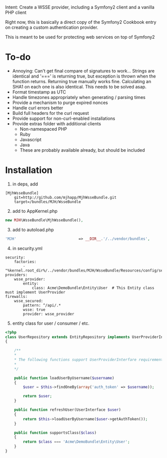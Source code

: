 Intent: Create a WSSE provider, including a Symfony2 client and a vanilla PHP client

Right now, this is basically a direct copy of the Symfony2 Cookbook entry on creating a custom authentication provider.

This is meant to be used for protecting web services on top of Symfony2

To-do
=====
 * Annoying: Can't get final compare of signatures to work... Strings are identical and '===' is returning true, but
    exception is thrown when the function returns.   Returning true manually works fine.  Calculating an SHA1 on each
    one is also identical.  This needs to be solved asap.
 * Format timestamp as UTC
 * Handle timezones appropriately when generating / parsing times
 * Provide a mechanism to purge expired nonces
 * Handle curl errors better
 * Build full headers for the curl request
 * Provide support for non-curl-enabled installations
 * Provide extras folder with additional clients
    - Non-namespaced PHP
    - Ruby
    - Javascript
    - Java
    - These are probably available already, but should be included

Installation
============

1.  in deps, add

```
[MjhWsseBundle]
    git=http://github.com/mjhapp/MjhWsseBundle.git
    target=/bundles/MJH/WsseBundle
```
2.  add to AppKernel.php

``` php
new MJH\WsseBundle\MjhWsseBundle(),
```
3.  add to autoload.php

``` php
'MJH'                            => __DIR__.'/../vendor/bundles',
```
4.  in security.yml

``` jinja
security:
    factories:
        - "%kernel.root_dir%/../vendor/bundles/MJH/WsseBundle/Resources/config/security_factories.xml"
providers:
    wsse_provider:
        entity:
            class: Acme\DemoBundle\Entity\User  # This Entity class must implement UserProvider
firewalls:
    wsse_secured:
        pattern: ^/api/.*
        wsse: true
        provider: wsse_provider
```



5.  entity class for user / consumer / etc.

``` php
<?php
class UserRepository extends EntityRepository implements UserProviderInterface
{

    /**
    *
    * The following functions support UserProviderInterfare requirements for WSSE
    *
    */

    public function loadUserByUsername($username)
    {
        $user = $this->findOneBy(array('auth_token' => $username));

        return $user;
    }

    public function refreshUser(UserInterface $user)
    {
        return $this->loadUserByUsername($user->getAuthToken());
    }

    public function supportsClass($class)
    {
        return $class === 'Acme\DemoBundle\Entity\User';
    }
}
```